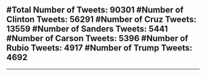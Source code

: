 #Total Number of Tweets: 90301 
#Number of Clinton Tweets: 56291
#Number of Cruz Tweets: 13559
#Number of Sanders Tweets: 5441
#Number of Carson Tweets: 5396
#Number of Rubio Tweets: 4917
#Number of Trump Tweets: 4692
---
---
